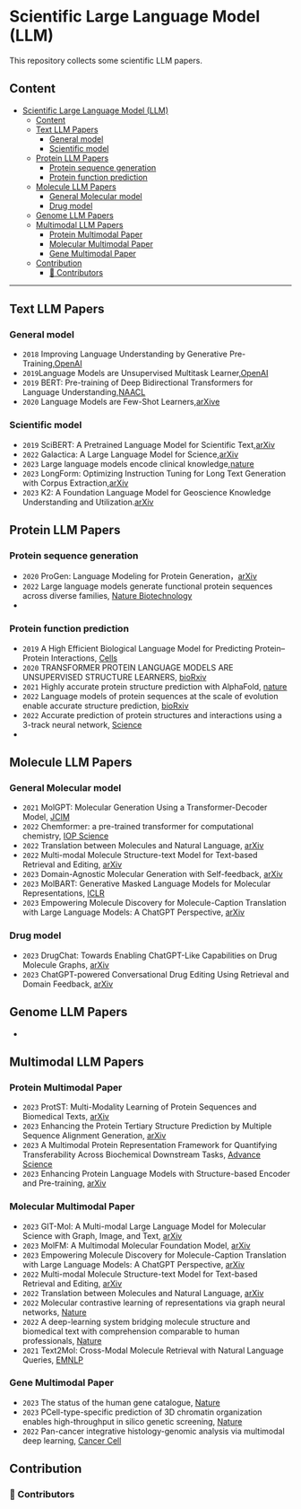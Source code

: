 # Scientific Large Language Model (LLM)

This repository collects some scientific LLM papers.

<!-- >What can **Large Language Models (LLMs)** do for Protein? 

🙌 This repository collects some LLM-based protein papers.

😎 Welcome to recommend missing papers through **`Adding Issues`** or **`Pull Requests`**.  -->

<!-- ## 🔔 News
- **2023-07  We create this repository to maintain a paper list on *Large Language Models* appiled in *Protein*.**

*Todo:*
1. - [ ] `Fine-grained classification of papers`
2. - [ ] `Update paper project / code` -->

## Content
- [Scientific Large Language Model (LLM)](#scientific-large-language-model-llm)
  - [Content](#content)
  - [Text LLM Papers](#text-llm-papers)
    - [General model](#general-model)
    - [Scientific model](#scientific-model)
  - [Protein LLM Papers](#protein-llm-papers)
    - [Protein sequence generation](#protein-sequence-generation)
    - [Protein function prediction](#protein-function-prediction)
  - [Molecule LLM Papers](#molecule-llm-papers)
    - [General Molecular model](#general-molecular-model)
    - [Drug model](#drug-model)
  - [Genome LLM Papers](#genome-llm-papers)
  - [Multimodal LLM Papers](#multimodal-llm-papers)
    - [Protein Multimodal Paper](#protein-multimodal-paper)
    - [Molecular Multimodal Paper](#molecular-multimodal-paper)
    - [Gene Multimodal Paper](#gene-multimodal-paper)
  - [Contribution](#contribution)
    - [👥 Contributors](#-contributors)

---

## Text LLM Papers
### General model
- `2018` Improving Language Understanding by Generative Pre-Training,[OpenAI](https://cdn.openai.com/research-covers/language-unsupervised/language_understanding_paper.pdf)
- `2019`Language Models are Unsupervised Multitask Learner,[OpenAI](https://cdn.openai.com/better-language-models/language_models_are_unsupervised_multitask_learners.pdf)
- `2019` BERT: Pre-training of Deep Bidirectional Transformers for Language Understanding,[NAACL](https://aclanthology.org/N19-1423/)
- `2020` Language Models are Few-Shot Learners,[arXive](https://arxiv.org/abs/2005.14165)

### Scientific model
- `2019` SciBERT: A Pretrained Language Model for Scientific Text,[arXiv](https://arxiv.org/abs/1903.10676)
- `2022` Galactica: A Large Language Model for Science,[arXiv](https://arxiv.org/abs/2211.09085)
- `2023` Large language models encode clinical knowledge,[nature](https://www.nature.com/articles/s41586-023-06291-2)
- `2023` LongForm: Optimizing Instruction Tuning for Long Text Generation with Corpus Extraction,[arXiv](https://arxiv.org/abs/2304.08460)
- `2023` K2: A Foundation Language Model for Geoscience Knowledge Understanding and Utilization.[arXiv](https://arxiv.org/abs/2306.05064)

## Protein LLM Papers
<!-- 请仿照此格式，最好能对文章分类，然后按时间顺序添加-->
###  Protein sequence generation
- `2020` ProGen: Language Modeling for Protein Generation，[arXiv](https://doi.org/10.48550/arXiv.2004.03497)
- `2022` Large language models generate functional protein sequences across diverse families, [Nature Biotechnology]( https://doi.org/10.1038/s41587-022-01618-2)
- 
###  Protein function prediction
- `2019` A High Efficient Biological Language Model for Predicting Protein–Protein Interactions, [Cells](https://doi.org/10.3390/cells8020122)
- `2020` TRANSFORMER PROTEIN LANGUAGE MODELS ARE UNSUPERVISED STRUCTURE LEARNERS, [bioRxiv](https://doi.org/10.1101/2020.12.15.422761)
- `2021` Highly accurate protein structure prediction with AlphaFold, [nature](https://doi.org/10.1038/s41586-021-03819-2)
- `2022` Language models of protein sequences at the scale of evolution enable accurate structure prediction, [bioRxiv](https://doi.org/10.1101/2022.07.20.500902)
- `2022` Accurate prediction of protein structures and interactions using a 3-track neural network, [Science](https://doi.org/10.1126/science.abj8754)
- 

## Molecule LLM Papers
### General Molecular model
- `2021` MolGPT: Molecular Generation Using a Transformer-Decoder Model, [JCIM](https://pubs.acs.org/doi/abs/10.1021/acs.jcim.1c00600)
- `2022` Chemformer: a pre-trained transformer for
computational chemistry, [IOP Science](https://iopscience.iop.org/article/10.1088/2632-2153/ac3ffb/meta)
- `2022` Translation between Molecules and Natural Language, [arXiv](https://arxiv.org/abs/2204.11817)
- `2022` Multi-modal Molecule Structure-text Model for Text-based Retrieval and Editing, [arXiv](https://arxiv.org/abs/2212.10789)
- `2023` Domain-Agnostic Molecular Generation with Self-feedback, [arXiv](https://arxiv.org/abs/2301.11259)
- `2023` MolBART: Generative Masked Language Models for Molecular Representations, [ICLR](https://openreview.net/forum?id=-4HJSA3Y2vg)
- `2023` Empowering Molecule Discovery for Molecule-Caption Translation with Large Language Models: A ChatGPT Perspective, [arXiv](https://arxiv.org/abs/2306.06615)
### Drug model
- `2023` DrugChat: Towards Enabling ChatGPT-Like Capabilities on Drug Molecule Graphs, [arXiv](https://arxiv.org/abs/2309.03907)
- `2023` ChatGPT-powered Conversational Drug Editing Using Retrieval and Domain Feedback, [arXiv](https://arxiv.org/abs/2305.18090)

## Genome LLM Papers
- 

## Multimodal LLM Papers
### Protein Multimodal Paper
- `2023` ProtST: Multi-Modality Learning of Protein Sequences and Biomedical Texts, [arXiv](https://arxiv.org/abs/2301.12040)
- `2023` Enhancing the Protein Tertiary Structure Prediction by Multiple Sequence Alignment Generation, [arXiv](https://arxiv.org/abs/2306.01824)
- `2023` A Multimodal Protein Representation Framework for Quantifying Transferability Across Biochemical Downstream Tasks, [Advance Science](https://onlinelibrary.wiley.com/doi/10.1002/advs.202301223)
- `2023` Enhancing Protein Language Models with Structure-based Encoder and Pre-training, [arXiv](https://arxiv.org/abs/2303.06275)
### Molecular Multimodal Paper
- `2023` GIT-Mol: A Multi-modal Large Language Model for Molecular Science with Graph, Image, and Text, [arXiv](https://arxiv.org/abs/2308.06911)
- `2023` MolFM: A Multimodal Molecular Foundation Model, [arXiv](https://arxiv.org/abs/2307.09484)
- `2023` Empowering Molecule Discovery for Molecule-Caption Translation with Large Language Models: A ChatGPT Perspective, [arXiv](https://arxiv.org/abs/2306.06615)
- `2022` Multi-modal Molecule Structure-text Model for Text-based Retrieval and Editing, [arXiv](https://arxiv.org/abs/2212.10789)
- `2022` Translation between Molecules and Natural Language, [arXiv](https://arxiv.org/abs/2204.11817)
- `2022` Molecular contrastive learning of representations via graph neural networks, [Nature](https://www.nature.com/articles/s41467-022-28494-3)
- `2022` A deep-learning system bridging molecule structure and biomedical text with comprehension comparable to human professionals, [Nature](https://www.nature.com/articles/s42256-022-00447-x)
- `2021` Text2Mol: Cross-Modal Molecule Retrieval with Natural Language
Queries, [EMNLP](https://aclanthology.org/2021.emnlp-main.47/)
### Gene Multimodal Paper
- `2023` The status of the human gene catalogue, [Nature](https://www.nature.com/articles/s41586-023-06490-x)
- `2023` PCell-type-specific prediction of 3D chromatin organization enables high-throughput in silico genetic screening, [Nature](https://www.nature.com/articles/s41587-022-01612-8)
- `2022` Pan-cancer integrative histology-genomic analysis via multimodal deep learning, [Cancer Cell](https://www.cell.com/cancer-cell/fulltext/S1535-6108(22)00317-8)


## Contribution
### 👥 Contributors


<!-- ### 🎉 Contributing ( welcome ! )

- ✨ Add a new paper or update an existing Protein-related LLM paper.
- 🧐 Use the same format as existing entries to describe the work.
- 😄 A very brief explanation why you think a paper should be added or updated is recommended (Not Neccessary) via **`Adding Issues`** or **`Pull Requests`**.

**Don't worry if you put something wrong, they will be fixed for you. Just feel free to contribute and promote your awesome work here! 🤩 We'll get back to you in time ~ 😉** -->


